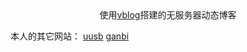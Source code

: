 <center>使用<a href="https://github.com/GitHub-Laziji/vblog">vblog</a>搭建的无服务器动态博客</center>

本人的其它网站：
<a href="https://uusb.cf/">uusb</a>
<a href="https://ganbi.top/">ganbi</a>
